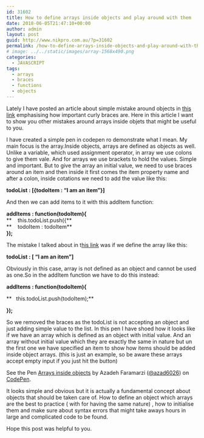 ```yaml
---
id: 31602
title: How to define arrays inside objects and play around with them
date: 2018-06-05T21:47:10+00:00
author: admin
layout: post
guid: http://www.nikpro.com.au/?p=31602
permalink: /how-to-define-arrays-inside-objects-and-play-around-with-them/
# image: ../../static/images/array-1568x490.png
categories:
  - JAVASCRIPT
tags:
  - arrays
  - braces
  - functions
  - objects
---
```

Lately I have posted an article about simple mistake around objects in [this link](http://www.nikpro.com.au/be-aware-when-playing-around-inside-objects-a-simple-example-explained/) emphasising how important curly braces are. Here in this article I want to show you other mistakes around arrays inside objets that might be useful to you.

I have created a simple pen in codepen ro demonstrate what I mean. My main focus is the array.Inside objects, arrays are defined as objects as well. Unlike a variable, which used assignment operator, in array we use colons to give them vale. And for arrays we use brackets to hold the values. Simple and important. But to give the array an initial value, we need to use braces around an item and then inside it first comes the item property name and after a colon, inside cotations we need to add the value like this:

**todoList : [{todoItem : &#8220;I am an item&#8221;}]**

And then we can add items to it with this addItem function:

**addItems : function(todoItem){**  
**    this.todoList.push({**  
**    todoItem : todoItem**  
**});**

The mistake I talked about in t[his link](http://www.nikpro.com.au/be-aware-when-playing-around-inside-objects-a-simple-example-explained/) was if we define the array like this:

**todoList : [ &#8220;I am an item&#8221;]**

Obviously in this case, array is not defined as an object and cannot be used as one.So in the addItem function we have to do this instead:

**addItems : function(todoItem){**

**   this.todoList.push(todoItem);**

**});**

<p data-height="265" data-theme-id="0" data-slug-hash="gKrjKr" data-default-tab="html,result" data-user="azad6026" data-embed-version="2" data-pen-title="Arrays inside objects">
  So we removed the braces as the todoList is not accepting an object and just adding simple value to the list. In this pen I have shoed how it looks like if we have an array which is defined as an object with initial value. And an array without initial value which they are exactly the same in nature but un the first one we have specified an item to show how items should be added inside object arrays. (this is just an example, so be aware these arrays accept empty input if you just hit the button)
</p>

<p class="codepen" data-height="438" data-theme-id="0" data-slug-hash="gKrjKr" data-default-tab="html,result" data-user="azad6026" data-embed-version="2" data-pen-title="Arrays inside objects">
  See the Pen <a href="https://codepen.io/azad6026/pen/gKrjKr/">Arrays inside objects</a> by Azadeh Faramarzi (<a href="https://codepen.io/azad6026">@azad6026</a>) on <a href="https://codepen.io">CodePen</a>.
</p>



It looks simple and obvious but it is actually a fundamental concept about objects that should be taken care of. How to define an object which arrays are the best to practice ( with for having the same nature) , how to initialise them and make sure about syntax errors that might take aways hours in large and complicated code to be found.

Hope this post was helpful to you.